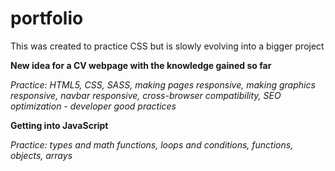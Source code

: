 # portfolio

This was created to practice CSS but is slowly evolving into a bigger project

**New idea for a CV webpage with the knowledge gained so far**

_Practice: HTML5, CSS, SASS, making pages responsive, making graphics responsive, 
navbar responsive, cross-browser compatibility, SEO optimization - developer good practices_

**Getting into JavaScript**

_Practice: types and math functions, loops and conditions, functions, objects, arrays_
